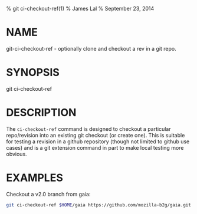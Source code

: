 % git ci-checkout-ref(1)
% James Lal
% September 23, 2014

# NAME
git-ci-checkout-ref - optionally clone and checkout a rev in a git repo.

# SYNOPSIS

git ci-checkout-ref <directory> <repository> <revision>

# DESCRIPTION

The `ci-checkout-ref` command is designed to checkout a particular
repo/revision into an existing git checkout (or create one). This is
suitable for testing a revision in a github repository (though not
limited to github use cases) and is a git extension command in part to
make local testing more obvious.

# EXAMPLES

Checkout a v2.0 branch from gaia:

```sh
git ci-checkout-ref $HOME/gaia https://github.com/mozilla-b2g/gaia.git v2.0
```
